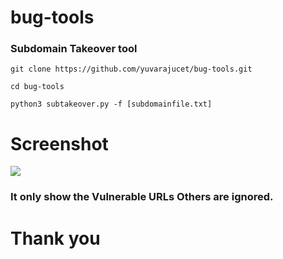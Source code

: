 # bug-tools
### Subdomain Takeover tool
``` git clone https://github.com/yuvarajucet/bug-tools.git ```

``` cd bug-tools ```

``` python3 subtakeover.py -f [subdomainfile.txt] ```

# Screenshot
<img src="https://github.com/yuvarajucet/bug-tools/blob/main/example.png">

### It only show the Vulnerable URLs Others are ignored.

# Thank you
